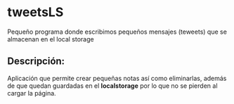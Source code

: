 # tweetsLS
Pequeño programa donde escribimos pequeños mensajes (teweets) que se almacenan en el local storage

## Descripción:

Aplicación que permite crear pequeñas notas así como eliminarlas, además de que quedan guardadas en el **localstorage** por lo que no se pierden al cargar la página.
